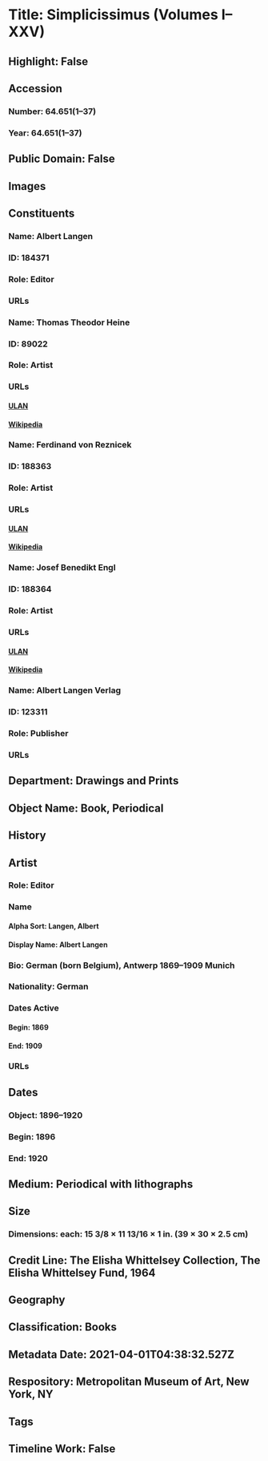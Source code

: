 # Title: Simplicissimus (Volumes I–XXV)
## Highlight: False
## Accession
### Number: 64.651(1–37)
### Year: 64.651(1–37)
## Public Domain: False
## Images
## Constituents
### Name: Albert Langen
### ID: 184371
### Role: Editor
### URLs
### Name: Thomas Theodor Heine
### ID: 89022
### Role: Artist
### URLs
#### [ULAN](http://vocab.getty.edu/page/ulan/500031323)
#### [Wikipedia](https://www.wikidata.org/wiki/Q216004)
### Name: Ferdinand von Reznicek
### ID: 188363
### Role: Artist
### URLs
#### [ULAN](http://vocab.getty.edu/page/ulan/500406093)
#### [Wikipedia](https://www.wikidata.org/wiki/Q896210)
### Name: Josef Benedikt Engl
### ID: 188364
### Role: Artist
### URLs
#### [ULAN](http://vocab.getty.edu/page/ulan/500045075)
#### [Wikipedia](https://www.wikidata.org/wiki/Q1704295)
### Name: Albert Langen Verlag
### ID: 123311
### Role: Publisher
### URLs
## Department: Drawings and Prints
## Object Name: Book, Periodical
## History
## Artist
### Role: Editor
### Name
#### Alpha Sort: Langen, Albert
#### Display Name: Albert Langen
### Bio: German (born Belgium), Antwerp 1869–1909 Munich
### Nationality: German
### Dates Active
#### Begin: 1869
#### End: 1909
### URLs
## Dates
### Object: 1896–1920
### Begin: 1896
### End: 1920
## Medium: Periodical with lithographs
## Size
### Dimensions: each: 15 3/8 × 11 13/16 × 1 in. (39 × 30 × 2.5 cm)
## Credit Line: The Elisha Whittelsey Collection, The Elisha Whittelsey Fund, 1964
## Geography
## Classification: Books
## Metadata Date: 2021-04-01T04:38:32.527Z
## Respository: Metropolitan Museum of Art, New York, NY
## Tags
## Timeline Work: False